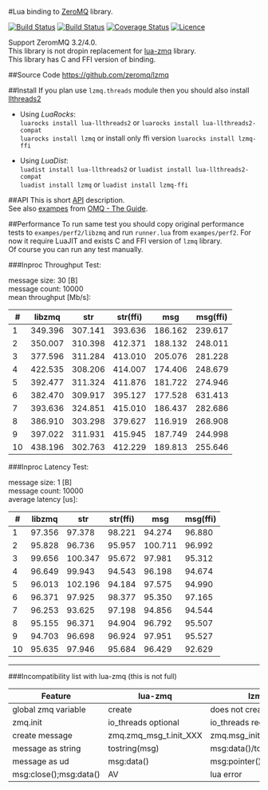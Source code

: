 #Lua binding to [ZeroMQ](http://zeromq.org) library.

[![Build Status](https://travis-ci.org/zeromq/lzmq.png?branch=master)](https://travis-ci.org/zeromq/lzmq)
[![Build Status](https://buildhive.cloudbees.com/job/zeromq/job/lzmq/badge/icon)](https://buildhive.cloudbees.com/job/zeromq/job/lzmq/)
[![Coverage Status](https://coveralls.io/repos/zeromq/lzmq/badge.png?branch=master)](https://coveralls.io/r/zeromq/lzmq?branch=master)
[![Licence](http://img.shields.io/badge/Licence-MIT-brightgreen.svg)](LICENCE.txt)

Support ZeromMQ 3.2/4.0.<br/>
This library is not dropin replacement for [lua-zmq](https://github.com/Neopallium/lua-zmq) library.<br/>
This library has C and FFI version of binding.

##Source Code
https://github.com/zeromq/lzmq

##Install
If you plan use `lzmq.threads` module then you should also install [llthreads2](https://github.com/moteus/lua-llthreads2)<br/>

* Using *LuaRocks*:<br/>
`luarocks install lua-llthreads2` or `luarocks install lua-llthreads2-compat`<br/>
`luarocks install lzmq` or install only ffi version `luarocks install lzmq-ffi`<br/>

* Using *LuaDist*:<br/>
`luadist install lua-llthreads2` or `luadist install lua-llthreads2-compat`<br/>
`luadist install lzmq` or `luadist install lzmq-ffi`<br/>

##API
This is short [API](http://moteus.github.io/lzmq/index.html) description.<br/>
See also [exampes](https://github.com/moteus/lzmq-zguide) from [OMQ - The Guide](http://zguide.zeromq.org).<br/>

##Performance
To run same test you should copy original performance tests to `exampes/perf2/libzmq`
and run `runner.lua` from `exampes/perf2`. For now it require LuaJIT and exists 
C and FFI version of `lzmq` library.<br/>
Of course you can run any test manually.

###Inproc Throughput Test:

message size: 30 [B]<br/>
message count: 10000<br/>
mean throughput [Mb/s]:<br/>

| # | libzmq     | str        | str(ffi)   | msg        | msg(ffi)   |
|---|------------|------------|------------|------------|------------|
| 1 |349.396     |307.141     |393.636     |186.162     |239.617     |
| 2 |350.007     |310.398     |412.371     |188.132     |248.011     |
| 3 |377.596     |311.284     |413.010     |205.076     |281.228     |
| 4 |422.535     |308.206     |414.007     |174.406     |248.679     |
| 5 |392.477     |311.324     |411.876     |181.722     |274.946     |
| 6 |382.470     |309.917     |395.127     |177.528     |631.413     |
| 7 |393.636     |324.851     |415.010     |186.437     |282.686     |
| 8 |386.910     |303.298     |379.627     |116.919     |268.908     |
| 9 |397.022     |311.931     |415.945     |187.749     |244.998     |
| 10|438.196     |302.763     |412.229     |189.813     |255.646     |

###Inproc Latency Test:

message size: 1 [B]<br/>
message count: 10000<br/>
average latency [us]:<br/>

| # | libzmq     | str        | str(ffi)   | msg        | msg(ffi)   |
|---|------------|------------|------------|------------|------------|
| 1 |97.356      |97.378      |98.221      |94.274      |96.880      |
| 2 |95.828      |96.736      |95.957      |100.711     |96.992      |
| 3 |99.656      |100.347     |95.672      |97.981      |95.312      |
| 4 |96.649      |99.943      |94.543      |96.198      |94.674      |
| 5 |96.013      |102.196     |94.184      |97.575      |94.990      |
| 6 |96.371      |97.925      |98.377      |95.350      |97.165      |
| 7 |96.253      |93.625      |97.198      |94.856      |94.544      |
| 8 |95.155      |96.371      |94.904      |96.792      |95.507      |
| 9 |94.703      |96.698      |96.924      |97.951      |95.527      |
| 10|95.635      |97.946      |95.684      |96.429      |92.629      |

----
###Incompatibility list with lua-zmq (this is not full)

|    Feature           |      lua-zmq           |        lzmq              |
|----------------------|------------------------|--------------------------|
|global zmq variable   | create                 | does not create          |
|zmq.init              | io_threads optional    | io_threads require       |
|create message        | zmq.zmq_msg_t.init_XXX | zmq.msg_init_XXX         |
|message as string     | tostring(msg)          | msg:data()/tostring(msg) |
|message as ud         | msg:data()             | msg:pointer()            |
|msg:close();msg:data()| AV                     | lua error                |


